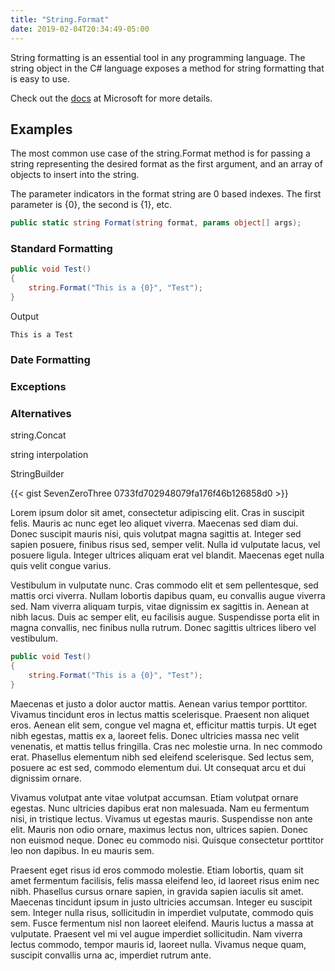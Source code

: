 ```yaml
---
title: "String.Format"
date: 2019-02-04T20:34:49-05:00
---
```


String formatting is an essential tool in any programming language. The string object in the C# language exposes a method for string formatting that is easy to use.

Check out the [docs](https://docs.microsoft.com/en-us/dotnet/api/system.string.format) at Microsoft for more details.

## Examples

The most common use case of the string.Format method is for passing a string representing the desired format as the first argument, and an array of objects to insert into the string.

The parameter indicators in the format string are 0 based indexes. The first parameter is {0}, the second is {1}, etc.

``` c#
public static string Format(string format, params object[] args);
```

### Standard Formatting

``` c#
public void Test()
{
    string.Format("This is a {0}", "Test");
}
```

Output

``` plain
This is a Test
```

### Date Formatting

### Exceptions

### Alternatives

string.Concat

string interpolation

StringBuilder

{{< gist SevenZeroThree 0733fd702948079fa176f46b126858d0 >}}

Lorem ipsum dolor sit amet, consectetur adipiscing elit. Cras in suscipit felis. Mauris ac nunc eget leo aliquet viverra. Maecenas sed diam dui. Donec suscipit mauris nisi, quis volutpat magna sagittis at. Integer sed sapien posuere, finibus risus sed, semper velit. Nulla id vulputate lacus, vel posuere ligula. Integer ultrices aliquam erat vel blandit. Maecenas eget nulla quis velit congue varius.

Vestibulum in vulputate nunc. Cras commodo elit et sem pellentesque, sed mattis orci viverra. Nullam lobortis dapibus quam, eu convallis augue viverra sed. Nam viverra aliquam turpis, vitae dignissim ex sagittis in. Aenean at nibh lacus. Duis ac semper elit, eu facilisis augue. Suspendisse porta elit in magna convallis, nec finibus nulla rutrum. Donec sagittis ultrices libero vel vestibulum.

``` c#
public void Test()
{
    string.Format("This is a {0}", "Test");
}
```

Maecenas et justo a dolor auctor mattis. Aenean varius tempor porttitor. Vivamus tincidunt eros in lectus mattis scelerisque. Praesent non aliquet eros. Aenean elit sem, congue vel magna et, efficitur mattis turpis. Ut eget nibh egestas, mattis ex a, laoreet felis. Donec ultricies massa nec velit venenatis, et mattis tellus fringilla. Cras nec molestie urna. In nec commodo erat. Phasellus elementum nibh sed eleifend scelerisque. Sed lectus sem, posuere ac est sed, commodo elementum dui. Ut consequat arcu et dui dignissim ornare.

Vivamus volutpat ante vitae volutpat accumsan. Etiam volutpat ornare egestas. Nunc ultricies dapibus erat non malesuada. Nam eu fermentum nisi, in tristique lectus. Vivamus ut egestas mauris. Suspendisse non ante elit. Mauris non odio ornare, maximus lectus non, ultrices sapien. Donec non euismod neque. Donec eu commodo nisi. Quisque consectetur porttitor leo non dapibus. In eu mauris sem.

Praesent eget risus id eros commodo molestie. Etiam lobortis, quam sit amet fermentum facilisis, felis massa eleifend leo, id laoreet risus enim nec nibh. Phasellus cursus ornare sapien, in gravida sapien iaculis sit amet. Maecenas tincidunt ipsum in justo ultricies accumsan. Integer eu suscipit sem. Integer nulla risus, sollicitudin in imperdiet vulputate, commodo quis sem. Fusce fermentum nisl non laoreet eleifend. Mauris luctus a massa at vulputate. Praesent vel mi vel augue imperdiet sollicitudin. Nam viverra lectus commodo, tempor mauris id, laoreet nulla. Vivamus neque quam, suscipit convallis urna ac, imperdiet rutrum ante.